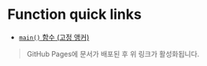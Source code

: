 # Function quick links

- [`main()` 함수 (고정 앵커)](https://cnbissolution.github.io/sample_codes/server.cpp#L10-L110)

> GitHub Pages에 문서가 배포된 후 위 링크가 활성화됩니다.
